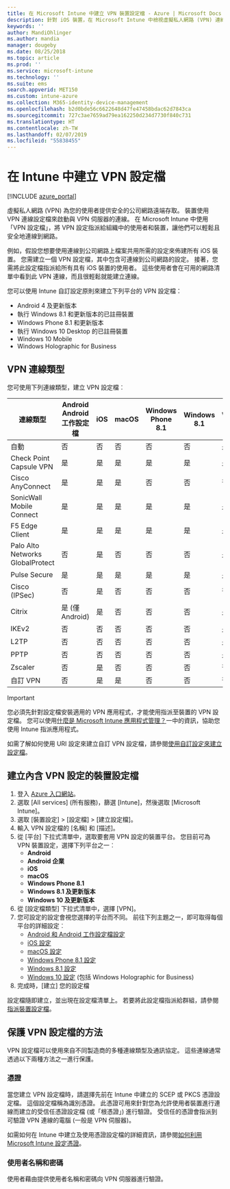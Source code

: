 ```yaml
---
title: 在 Microsoft Intune 中建立 VPN 裝置設定檔 - Azure | Microsoft Docs
description: 針對 iOS 裝置，在 Microsoft Intune 中檢視虛擬私人網路 (VPN) 連線類型、在 Azure 入口網站中建立 VPN 裝置設定檔，以及查看以憑證或使用者名稱和密碼來保護 VPN 設定檔的選項。
keywords: ''
author: MandiOhlinger
ms.author: mandia
manager: dougeby
ms.date: 08/25/2018
ms.topic: article
ms.prod: ''
ms.service: microsoft-intune
ms.technology: ''
ms.suite: ems
search.appverid: MET150
ms.custom: intune-azure
ms.collection: M365-identity-device-management
ms.openlocfilehash: b2d0bde56c6622648d47fe47458bdac62d7843ca
ms.sourcegitcommit: 727c3ae7659ad79ea162250d234d7730f840c731
ms.translationtype: HT
ms.contentlocale: zh-TW
ms.lasthandoff: 02/07/2019
ms.locfileid: "55838455"
---
```

# <a name="create-vpn-profiles-in-intune"></a>在 Intune 中建立 VPN 設定檔

[!INCLUDE [azure_portal](./includes/azure_portal.md)]

虛擬私人網路 (VPN) 為您的使用者提供安全的公司網路遠端存取。 裝置使用 VPN 連線設定檔來啟動與 VPN 伺服器的連線。 在 Microsoft Intune 中使用「VPN 設定檔」，將 VPN 設定指派給組織中的使用者和裝置，讓他們可以輕鬆且安全地連線到網路。

例如，假設您想要使用連線到公司網路上檔案共用所需的設定來佈建所有 iOS 裝置。 您需建立一個 VPN 設定檔，其中包含可連線到公司網路的設定。 接著，您需將此設定檔指派給所有具有 iOS 裝置的使用者。 這些使用者會在可用的網路清單中看到此 VPN 連線，而且很輕鬆就能建立連線。

您可以使用 Intune 自訂設定原則來建立下列平台的 VPN 設定檔：

* Android 4 及更新版本
* 執行 Windows 8.1 和更新版本的已註冊裝置
* Windows Phone 8.1 和更新版本
* 執行 Windows 10 Desktop 的已註冊裝置
* Windows 10 Mobile
* Windows Holographic for Business

## <a name="vpn-connection-types"></a>VPN 連線類型

您可使用下列連線類型，建立 VPN 設定檔︰

|連線類型|Android<br>Android 工作設定檔|iOS|macOS|Windows Phone 8.1|Windows 8.1|Windows 10|
|-|-|-|-|-|-|-|
|自動|否|否|否|否|否|是|
|Check Point Capsule VPN|是|是|是|是|是|是|
|Cisco AnyConnect|是|是|是|否|否|否|
|SonicWall Mobile Connect|是|是|是|是|是|是|
|F5 Edge Client|是|是|是|是|是|是|
|Palo Alto Networks GlobalProtect|否|是|否|否|否|是|
|Pulse Secure|是|是|是|是|是|是|
|Cisco (IPSec)|否|是|否|否|否|否|
|Citrix|是 (僅 Android)|是|否|否|否|是|
|IKEv2|否|否|否|否|否|是|
|L2TP|否|否|否|否|否|是|
|PPTP|否|否|否|否|否|是|
|Zscaler|否|是|否|否|否|否|
|自訂 VPN|否|是|是|否|否|否|

> [!IMPORTANT]
> 您必須先針對設定檔安裝適用的 VPN 應用程式，才能使用指派至裝置的 VPN 設定檔。 您可以使用[什麼是 Microsoft Intune 應用程式管理？](app-management.md)一中的資訊，協助您使用 Intune 指派應用程式。  

如需了解如何使用 URI 設定來建立自訂 VPN 設定檔，請參閱[使用自訂設定來建立設定檔](custom-settings-configure.md)。

## <a name="create-a-device-profile-containing-vpn-settings"></a>建立內含 VPN 設定的裝置設定檔

1. 登入 [Azure 入口網站](https://portal.azure.com)。
2. 選取 [All services] (所有服務)，篩選 [Intune]，然後選取 [Microsoft Intune]。
3. 選取 [裝置設定] > [設定檔] > [建立設定檔]。
4. 輸入 VPN 設定檔的 [名稱] 和 [描述]。
5. 從 [平台] 下拉式清單中，選取要套用 VPN 設定的裝置平台。 您目前可為 VPN 裝置設定，選擇下列平台之一︰
   - **Android**
   - **Android 企業**
   - **iOS**
   - **macOS**
   - **Windows Phone 8.1**
   - **Windows 8.1 及更新版本**
   - **Windows 10 及更新版本**
6. 從 [設定檔類型] 下拉式清單中，選擇 [VPN]。
7. 您可設定的設定會視您選擇的平台而不同。 前往下列主題之一，即可取得每個平台的詳細設定︰
   - [Android 和 Android 工作設定檔設定](vpn-settings-android.md)
   - [iOS 設定](vpn-settings-ios.md)
   - [macOS 設定](vpn-settings-macos.md)
   - [Windows Phone 8.1 設定](vpn-settings-windows-phone-8-1.md)
   - [Windows 8.1 設定](vpn-settings-windows-8-1.md)
   - [Windows 10 設定](vpn-settings-windows-10.md) (包括 Windows Holographic for Business)
8. 完成時，[建立] 您的設定檔

設定檔隨即建立，並出現在設定檔清單上。 若要將此設定檔指派給群組，請參閱[指派裝置設定檔](device-profile-assign.md)。

## <a name="methods-of-securing-vpn-profiles"></a>保護 VPN 設定檔的方法

VPN 設定檔可以使用來自不同製造商的多種連線類型及通訊協定。 這些連線通常透過以下兩種方法之一進行保護。

### <a name="certificates"></a>憑證

當您建立 VPN 設定檔時，請選擇先前在 Intune 中建立的 SCEP 或 PKCS 憑證設定檔。 這個設定檔稱為識別憑證。 此憑證可用來針對您為允許使用者裝置進行連線而建立的受信任憑證設定檔 (或「根憑證」) 進行驗證。 受信任的憑證會指派到可驗證 VPN 連線的電腦 (一般是 VPN 伺服器)。

如需如何在 Intune 中建立及使用憑證設定檔的詳細資訊，請參閱[如何利用 Microsoft Intune 設定憑證](certificates-configure.md)。

### <a name="user-name-and-password"></a>使用者名稱和密碼

使用者藉由提供使用者名稱和密碼向 VPN 伺服器進行驗證。
